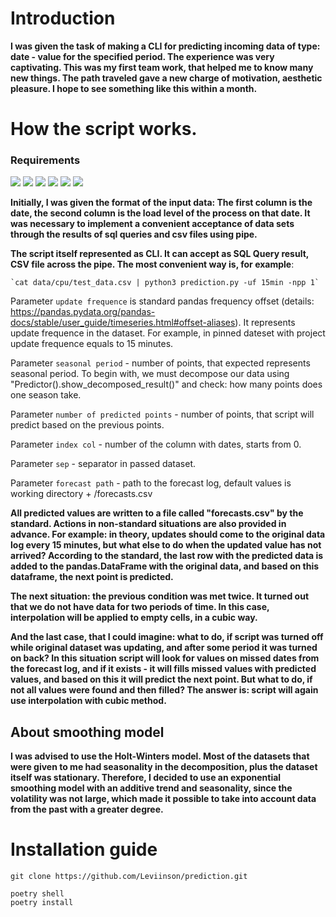 # Introduction 
**I was given the task of making a CLI for predicting incoming data of type: date - value for the specified period.
The experience was very captivating. This was my first team work, that helped me to know many new things.
The path traveled gave a new charge of motivation, aesthetic pleasure.
I hope to see something like this within a month.**

# How the script works.
### Requirements
[![](https://img.shields.io/badge/python-3.10.4-blue)](https://www.python.org/downloads/) [![](https://img.shields.io/badge/numpy-4893da)](https://numpy.org/doc/) [![](https://img.shields.io/badge/statsmodels-7f48da)](https://www.statsmodels.org/stable/index.html) [![](https://img.shields.io/badge/matplotlib-daa748)](https://matplotlib.org/stable/index.html) [![](https://img.shields.io/badge/pandas-382282)](https://pandas.pydata.org/) [![](https://img.shields.io/badge/click-000000)](https://click.palletsprojects.com/en/8.1.x/)

**Initially, I was given the format of the input data:
The first column is the date, the second column is the load level of the process on that date.
It was necessary to implement a convenient acceptance of data sets through the results of sql queries and csv files using pipe.**

**The script itself represented as CLI. It can accept as SQL Query result, CSV file across the pipe.
The most convenient way is, for example**:

	`cat data/cpu/test_data.csv | python3 prediction.py -uf 15min -npp 1`

Parameter `update frequence` is standard pandas frequency offset (details: https://pandas.pydata.org/pandas-docs/stable/user_guide/timeseries.html#offset-aliases).
It represents update frequence in the dataset. For example, in pinned dateset with project update frequence equals to 15 minutes.

Parameter `seasonal period` - number of points, that expected represents seasonal period.
To begin with, we must decompose our data using "Predictor().show_decomposed_result()" and check: how many points does one season take.

Parameter `number of predicted points` - number of points, that script will predict based on the previous points.

Parameter `index col` - number of the column with dates, starts from 0.

Parameter `sep` - separator in passed dataset.

Parameter `forecast path` - path to the forecast log, default values is working directory + /forecasts.csv

**All predicted values are written to a file called "forecasts.csv" by the standard.
Actions in non-standard situations are also provided in advance. For example: in theory, updates should come to the original data log every 15 minutes, but what else to do when the updated value has not arrived?
According to the standard, the last row with the predicted data is added to the pandas.DataFrame with the original data, and based on this dataframe, the next point is predicted.**

**The next situation: the previous condition was met twice. It turned out that we do not have data for two periods of time.
In this case, interpolation will be applied to empty cells, in a cubic way.**

**And the last case, that I could imagine: what to do, if script was turned off while original dataset was updating, and after some period it was turned on back?
In this situation script will look for values on missed dates from the forecast log, and if it exists - it will fills missed values with predicted values, and based on this it will predict the next point.
But what to do, if not all values were found and then filled? The answer is: script will again use interpolation with cubic method.**

## About smoothing model

**I was advised to use the Holt-Winters model.
Most of the datasets that were given to me had seasonality in the decomposition, plus the dataset itself was stationary. Therefore, I decided to use an exponential smoothing model with an additive trend and seasonality, since the volatility was not large, which made it possible to take into account data from the past with a greater degree.**

# Installation guide
```
git clone https://github.com/Leviinson/prediction.git

poetry shell
poetry install
